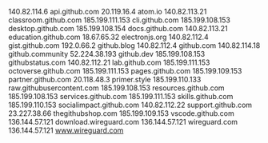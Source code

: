 140.82.114.6 api.github.com
20.119.16.4 atom.io
140.82.113.21 classroom.github.com
185.199.111.153 cli.github.com
185.199.108.153 desktop.github.com
185.199.108.154 docs.github.com
140.82.113.21 education.github.com
18.67.65.32 electronjs.org
140.82.112.4 gist.github.com
192.0.66.2 github.blog
140.82.112.4 github.com
140.82.114.18 github.community
52.224.38.193 github.dev
185.199.108.153 githubstatus.com
140.82.112.21 lab.github.com
185.199.111.153 octoverse.github.com
185.199.111.153 pages.github.com
185.199.109.153 partner.github.com
20.118.48.3 primer.style
185.199.110.133 raw.githubusercontent.com
185.199.108.153 resources.github.com
185.199.108.153 services.github.com
185.199.111.153 skills.github.com
185.199.110.153 socialimpact.github.com
140.82.112.22 support.github.com
23.227.38.66 thegithubshop.com
185.199.109.153 vscode.github.com
136.144.57.121 download.wireguard.com
136.144.57.121 wireguard.com
136.144.57.121 www.wireguard.com
